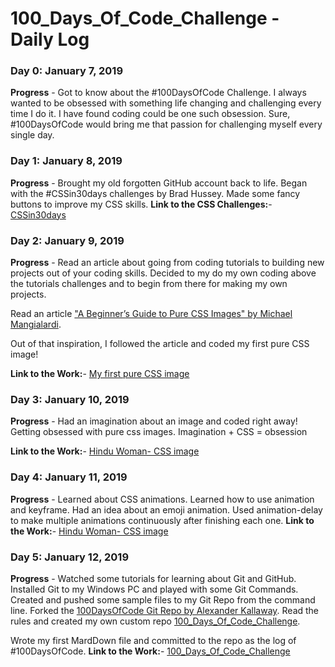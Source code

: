 # 100_Days_Of_Code_Challenge - Daily Log
### Day 0: January 7, 2019
**Progress** - Got to know about the #100DaysOfCode Challenge.
I always wanted to be obsessed with something life changing and challenging every time I do it.
I have found coding could be one such obsession. Sure, #100DaysOfCode would bring me that passion for challenging myself every single day.

### Day 1: January 8, 2019
**Progress** - Brought my old forgotten GitHub account back to life. Began with the #CSSin30days challenges by Brad Hussey.
Made some fancy buttons to improve my CSS skills.
**Link to the CSS Challenges:**- [CSSin30days](https://codecollege.ca/)

### Day 2: January 9, 2019
**Progress** - Read an article about going from coding tutorials to building new projects out of your coding skills. Decided to my do my own coding above the tutorials challenges and to begin from there for making my own projects.

Read an article ["A Beginner’s Guide to Pure CSS Images" by Michael Mangialardi](https://medium.com/coding-artist/a-beginners-guide-to-pure-css-images-ef9a5d069dd2).

Out of that inspiration, I followed the article and coded my first pure CSS image!

**Link to the Work:**- [My first pure CSS image](https://codepen.io/iamhrk/pen/LMBoxe)

### Day 3: January 10, 2019
**Progress** - Had an imagination about an image and coded right away! Getting obsessed with pure css images.
Imagination + CSS = obsession

**Link to the Work:**- [Hindu Woman- CSS image](https://codepen.io/iamhrk/pen/GPXMJG)

### Day 4: January 11, 2019
**Progress** - Learned about CSS animations. Learned how to use animation and keyframe.
Had an idea about an emoji animation. Used animation-delay to make multiple animations continuously after finishing each one.
**Link to the Work:**- [Hindu Woman- CSS image](https://codepen.io/iamhrk/pen/OrBaye)


### Day 5: January 12, 2019
**Progress** - Watched some tutorials for learning about Git and GitHub.
Installed Git to my Windows PC and played with some Git Commands.
Created and pushed some sample files to my Git Repo from the command line.
Forked the [100DaysOfCode Git Repo by Alexander Kallaway](https://github.com/kallaway/100-days-of-code).
Read the rules and created my own custom repo [100_Days_Of_Code_Challenge](https://github.com/iamhrk/100_Days_Of_Code_Challenge).

Wrote my first MardDown file and committed to the repo as the log of #100DaysOfCode.
**Link to the Work:**- [100_Days_Of_Code_Challenge](https://github.com/iamhrk/100-Days-Of-Code-Challenge)
